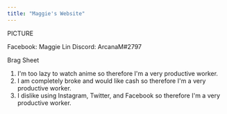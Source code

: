 ```yaml
---
title: "Maggie's Website"
---
```


PICTURE

Facebook: Maggie Lin          Discord: ArcanaM#2797


Brag Sheet
  1. I'm too lazy to watch anime so therefore I'm a very productive worker.
  2. I am completely broke and would like cash so therefore I'm a very productive worker.
  3. I dislike using Instagram, Twitter, and Facebook so therefore I'm a very productive worker.
